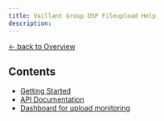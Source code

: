 ```yaml
---
title: Vaillant Group DSP Fileupload Help
description: 
---
```


[&larr; back to Overview](/)

## Contents

* [Getting Started](fileupload-readme.md)
* [API Documentation](fileupload-documentation.html)
* [Dashboard for upload monitoring](fileupload-dashboard.md)

